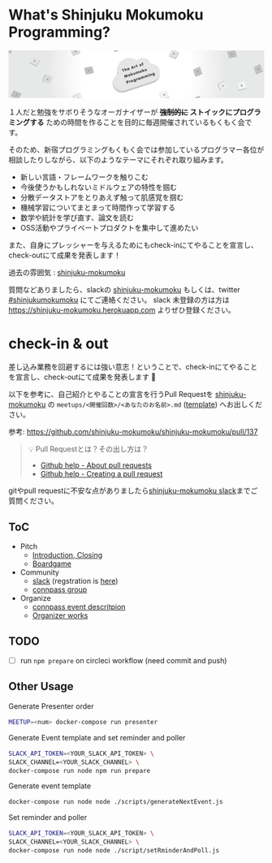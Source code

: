 # What's Shinjuku Mokumoku Programming?

![](/assets/images/shinjuku-mokumoku-banner-960x180.png)

１人だと勉強をサボりそうなオーガナイザーが **~~強制的に~~ ストイックにプログラミングする** ための時間を作ることを目的に毎週開催されているもくもく会です。

そのため、新宿プログラミングもくもく会では参加しているプログラマー各位が相談したりしながら、以下のようなテーマにそれぞれ取り組みます。

- 新しい言語・フレームワークを触りこむ
- 今後使うかもしれないミドルウェアの特性を掴む
- 分散データストアをとりあえず触って肌感覚を掴む
- 機械学習についてまとまって時間作って学習する
- 数学や統計を学び直す、論文を読む
- OSS活動やプライベートプロダクトを集中して進めたい

また、自身にプレッシャーを与えるためにもcheck-inにてやることを宣言し、check-outにて成果を発表します！

過去の雰囲気 : [shinjuku-mokumoku](https://github.com/shinjuku-mokumoku/shinjuku-mokumoku/meetups)

質問などありましたら、slackの [shinjuku-mokumoku](https://shinjuku-mokumoku.slack.com/) もしくは、twitter [#shinjukumokumoku](https://twitter.com/hashtag/shinjukumokumoku) にてご連絡ください。
slack 未登録の方は方は https://shinjuku-mokumoku.herokuapp.com よりぜひ登録ください。

# check-in & out

差し込み業務を回避するには強い意志！ということで、check-inにてやることを宣言し、check-outにて成果を発表します 💪

以下を参考に、自己紹介とやることの宣言を行うPull Requestを [shinjuku-mokumoku](https://github.com/shinjuku-mokumoku/shinjuku-mokumoku) の `meetups/<開催回数>/<あなたのお名前>.md` ([template](https://raw.githubusercontent.com/shinjuku-mokumoku/shinjuku-mokumoku/master/meetups/template.md)) へお出しください。

参考: https://github.com/shinjuku-mokumoku/shinjuku-mokumoku/pull/137

> 💡 Pull Requestとは？その出し方は？
>
> - [Github help - About pull requests](https://help.github.com/articles/about-pull-requests/)
> - [Github help - Creating a pull request](https://help.github.com/articles/creating-a-pull-request/)

gitやpull requestに不安な点がありましたら[shinjuku-mokumoku slack](https://shinjuku-mokumoku.slack.com/general)までご質問ください。

## ToC

- Pitch
  - [Introduction, Closing](https://gitpitch.com/shinjuku-mokumoku/shinjuku-mokumoku)
  - [Boardgame](https://gitpitch.com/shinjuku-mokumoku/shinjuku-mokumoku/master?p=boardgame)
- Community
  - [slack](https://shinjuku-mokumoku.slack.com/) (regstration is [here](https://shinjuku-mokumoku.herokuapp.com))
  - [connpass group](https://shinjuku-moku.connpass.com/)
- Organize
  - [connpass event descritpion](connpass.md)
  - [Organizer works](ORGANIZE.md)

## TODO

- [ ] run `npm prepare` on circleci workflow (need commit and push)

## Other Usage

Generate Presenter order

```sh
MEETUP=<num> docker-compose run presenter
```

Generate Event template and set reminder and poller

```sh
SLACK_API_TOKEN=<YOUR_SLACK_API_TOKEN> \
SLACK_CHANNEL=<YOUR_SLACK_CHANNEL> \
docker-compose run node npm run prepare
```

Generate event template

```sh
docker-compose run node node ./scripts/generateNextEvent.js
```

Set reminder and poller

```sh
SLACK_API_TOKEN=<YOUR_SLACK_API_TOKEN> \
SLACK_CHANNEL=<YOUR_SLACK_CHANNEL> \
docker-compose run node node ./script/setRminderAndPoll.js
```
